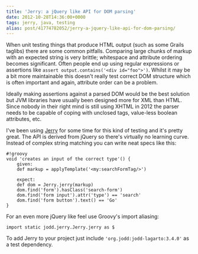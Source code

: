 ```yaml
---
title: 'Jerry: a jQuery like API for DOM parsing'
date: 2012-10-28T14:36:00+0000
tags: jerry, java, testing
alias: post/41774782052/jerry-a-jquery-like-api-for-dom-parsing/
---
```


When unit testing things that produce HTML output (such as some Grails taglibs) there are some common pitfalls. Comparing large chunks of markup with an expected string is very brittle; whitespace and attribute ordering becomes significant. Often people end up using regular expressions or assertions like `assert output.contains('<div id="foo">')`. Whilst it may be a bit more maintainable this doesn't really test correct DOM structure which is often important and again, attribute order can be a problem.

<!-- more -->

Ideally making assertions against a parsed DOM would be the best solution but JVM libraries have usually been designed more for XML than HTML. Since nobody in their right mind is still using XHTML in 2012 the parser needs to be capable of coping with unclosed tags, value-less boolean attributes, etc.

I've been using [Jerry][jerry] for some time for this kind of testing and it's pretty great. The API is derived from jQuery so there's virtually no learning curve. Instead of complex string matching you can write neat specs like this:

	#!groovy
	void 'creates an input of the correct type'() {
		given:
		def markup = applyTemplate('<my:searchFormTag/>')

		expect:
		def dom = Jerry.jerry(markup)
		dom.find('form').hasClass('search-form')
		dom.find('form input').attr('type') == 'search'
		dom.find('form button').text() == 'Go'
	}

For an even more jQuery like feel use Groovy's import aliasing:

	import static jodd.jerry.Jerry.jerry as $

To add Jerry to your project just include `'org.jodd:jodd-lagarto:3.4.0'` as a test dependency.

[jerry]:http://jodd.org/doc/jerry/index.html

